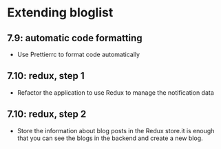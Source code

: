 # Extending bloglist

## 7.9: automatic code formatting

- Use Prettierrc to format code automatically

## 7.10: redux, step 1

- Refactor the application to use Redux to manage the notification data

## 7.10: redux, step 2

- Store the information about blog posts in the Redux store.it is enough that you can see the blogs in the backend and create a new blog.
